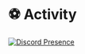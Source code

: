<!-- <h2>loading...<img src="https://media.giphy.com/media/Q7LHmoFwVP6Yc1swZs/giphy.gif" height="20px"></h2> 
<img width="50%" align="right" src="https://github-readme-stats.vercel.app/api?username=xsoulfire&show_icons=true&hide_title=true&theme=merko">
-->

# ⚽ Activity
[![Discord Presence](https://lanyard-profile-readme.vercel.app/api/1030495490963411045)](https://discord.com/users/1030495490963411045)
